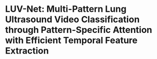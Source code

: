 # LUV-Net: Multi-Pattern Lung Ultrasound Video Classification through Pattern-Specific Attention with Efficient Temporal Feature Extraction




